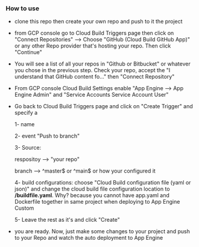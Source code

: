 ### How to use

- clone this repo then create your own repo and push to it the project

- from GCP console go to Cloud Build Triggers page then click on "Connect Repositories" --> Choose "GitHub (Cloud Build GitHub App)" or any other Repo provider that's hosting your repo. Then click "Continue"

- You will see a list of all your repos in "Github or Bitbucket" or whatever you chose in the previous step. Check your repo, accept the "I understand that GitHub content fo..." then "Connect Repository"

- From GCP console Cloud Build Settings enable "App Engine --> App Engine Admin" and "Service Accounts	Service Account User"

- Go back to Cloud Build Triggers page and click on "Create Trigger" and specify a

  1- name

  2- event "Push to branch"

  3- Source: 

  respositoy --> "your repo"

  branch --> ^master$ or ^main$ or how your configured it

  4- build configurations: choose "Cloud Build configuration file (yaml or json)" and change the cloud build file configuration location to **/buildfile.yaml**. Why? because you cannot have app.yaml and Dockerfile together in same project when deploying to App Engine Custom

  5- Leave the rest as it's and click "Create"

- you are ready. Now, just make some changes to your project and push to your Repo and watch the auto deployment to App Engine
